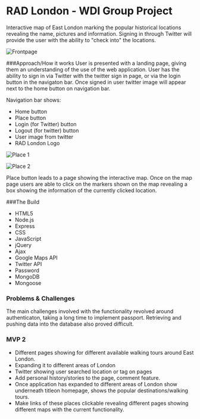 # RAD London - WDI Group Project

Interactive map of East London marking the popular historical locations revealing the name, pictures and information. Signing in through Twitter will provide the user with the ability to "check into" the locations. 

![Frontpage](https://cloud.githubusercontent.com/assets/13486932/10378251/ca572906-6dff-11e5-9213-66902c9db244.png "Front Page")


###Approach/How it works
User is presented with a landing page, giving them an understanding of the use of the web application. User has the ability to sign in via Twitter with the twitter sign in page, or via the login button in the navigaton bar. Once signed in user twitter image will appear next to the home button on navigation bar. 

Navigation bar shows:

* Home button 
* Place button 
* Login (for Twitter) button
* Logout (for twitter) button
* User image from twitter
* RAD London Logo

![Place 1](https://cloud.githubusercontent.com/assets/13486932/10378628/d3fb31f8-6e01-11e5-9a2c-8ec1974cf124.png "Freedom Press: Place example")

![Place 2](https://cloud.githubusercontent.com/assets/13486932/10378716/52161940-6e02-11e5-9e6c-bf7cfc92e70f.png "Battle of Cable Street: Place example")

Place button leads to a page showing the interactive map.
Once on the map page users are able to click on the markers shown on the map revealing a box showing the information of the currently clicked location. 

###The Build

* HTML5
* Node.js
* Express
* CSS
* JavaScript
* jQuery
* Ajax
* Google Maps API
* Twitter API
* Password 
* MongoDB
* Mongoose

### Problems & Challenges 

The main challenges involved with the functionality revolved around authenticaton, taking a long time to implement passport.
Retrieving and pushing data into the database also proved difficult. 

### MVP 2
* Different pages showing for different available walking tours around East London.
* Expanding it to different areas of London
* Twitter showing user searched location or tag on pages
* Add personal history/stories to the page, comment feature. 
* Once application has expanded to different areas of London show underneath titleon homepage, shows the popular destinations/walking tours.
* Make links of these places clickable revealing different pages showing different maps with the current functionality.
